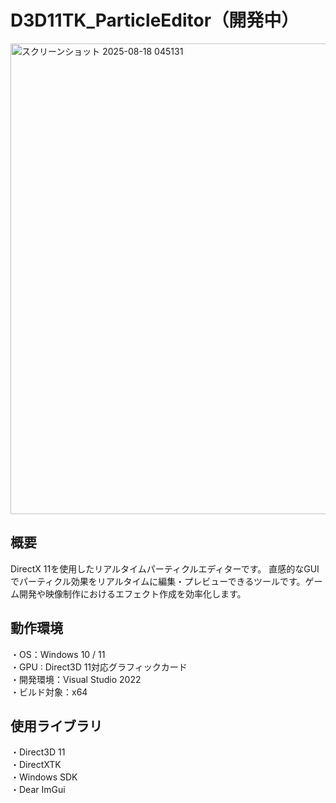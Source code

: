 # D3D11TK_ParticleEditor（開発中）
<img width="1281" height="753" alt="スクリーンショット 2025-08-18 045131" src="https://github.com/user-attachments/assets/b909c7a3-c153-46e5-9ce1-4b8df5a53dd4" />

## 概要
DirectX 11を使用したリアルタイムパーティクルエディターです。
  直感的なGUIでパーティクル効果をリアルタイムに編集・プレビューできるツールです。ゲーム開発や映像制作におけるエフェクト作成を効率化します。

## 動作環境
・OS：Windows 10 / 11  
・GPU : Direct3D 11対応グラフィックカード  
・開発環境：Visual Studio 2022  
・ビルド対象：x64  

## 使用ライブラリ
・Direct3D 11  
・DirectXTK  
・Windows SDK  
・Dear ImGui  
